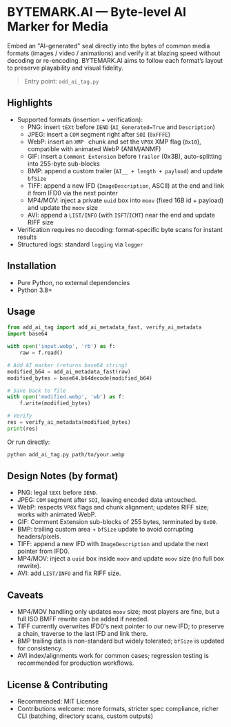 # BYTEMARK.AI — Byte-level AI Marker for Media

Embed an "AI-generated" seal directly into the bytes of common media formats (images / video / animations) and verify it at blazing speed without decoding or re-encoding. BYTEMARK.AI aims to follow each format’s layout to preserve playability and visual fidelity.

> Entry point: `add_ai_tag.py`

## Highlights

- Supported formats (insertion + verification):
  - PNG: insert `tEXt` before `IEND` (`AI_Generated=True` and `Description`)
  - JPEG: insert a `COM` segment right after `SOI` (`0xFFFE`)
  - WebP: insert an `XMP ` chunk and set the `VP8X` XMP flag (`0x10`), compatible with animated WebP (ANIM/ANMF)
  - GIF: insert a `Comment Extension` before `Trailer` (0x3B), auto-splitting into 255-byte sub-blocks
  - BMP: append a custom trailer (`AI__ + length + payload`) and update `bfSize`
  - TIFF: append a new IFD (`ImageDescription`, ASCII) at the end and link it from IFD0 via the next pointer
  - MP4/MOV: inject a private `uuid` box into `moov` (fixed 16B id + payload) and update the `moov` size
  - AVI: append a `LIST/INFO` (with `ISFT`/`ICMT`) near the end and update RIFF size
- Verification requires no decoding: format-specific byte scans for instant results
- Structured logs: standard `logging` via `logger`

## Installation

- Pure Python, no external dependencies
- Python 3.8+

## Usage

```python
from add_ai_tag import add_ai_metadata_fast, verify_ai_metadata
import base64

with open('input.webp', 'rb') as f:
    raw = f.read()

# Add AI marker (returns base64 string)
modified_b64 = add_ai_metadata_fast(raw)
modified_bytes = base64.b64decode(modified_b64)

# Save back to file
with open('modified.webp', 'wb') as f:
    f.write(modified_bytes)

# Verify
res = verify_ai_metadata(modified_bytes)
print(res)
```

Or run directly:

```bash
python add_ai_tag.py path/to/your.webp
```

## Design Notes (by format)

- PNG: legal `tEXt` before `IEND`.
- JPEG: `COM` segment after `SOI`, leaving encoded data untouched.
- WebP: respects `VP8X` flags and chunk alignment; updates RIFF size; works with animated WebP.
- GIF: Comment Extension sub-blocks of 255 bytes, terminated by `0x00`.
- BMP: trailing custom area + `bfSize` update to avoid corrupting headers/pixels.
- TIFF: append a new IFD with `ImageDescription` and update the next pointer from IFD0.
- MP4/MOV: inject a `uuid` box inside `moov` and update `moov` size (no full box rewrite).
- AVI: add `LIST/INFO` and fix RIFF size.

## Caveats

- MP4/MOV handling only updates `moov` size; most players are fine, but a full ISO BMFF rewrite can be added if needed.
- TIFF currently overwrites IFD0's next pointer to our new IFD; to preserve a chain, traverse to the last IFD and link there.
- BMP trailing data is non-standard but widely tolerated; `bfSize` is updated for consistency.
- AVI index/alignments work for common cases; regression testing is recommended for production workflows.

## License & Contributing

- Recommended: MIT License
- Contributions welcome: more formats, stricter spec compliance, richer CLI (batching, directory scans, custom outputs)
